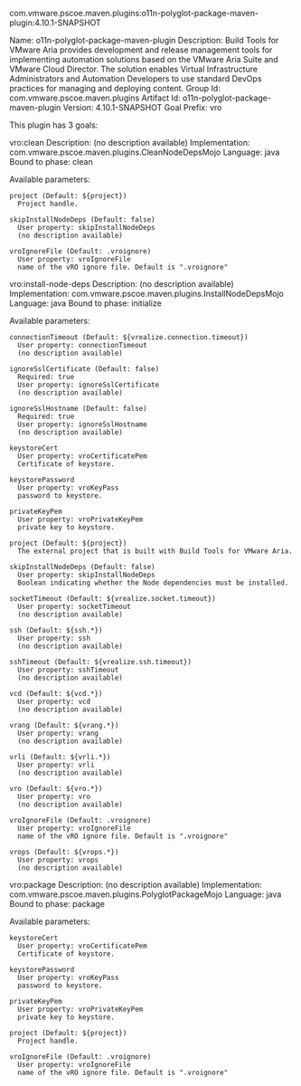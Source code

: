 com.vmware.pscoe.maven.plugins:o11n-polyglot-package-maven-plugin:4.10.1-SNAPSHOT

Name: o11n-polyglot-package-maven-plugin
Description: Build Tools for VMware Aria provides development and release
  management tools for implementing automation solutions based on the VMware
  Aria Suite and VMware Cloud Director. The solution enables Virtual
  Infrastructure Administrators and Automation Developers to use standard
  DevOps practices for managing and deploying content.
Group Id: com.vmware.pscoe.maven.plugins
Artifact Id: o11n-polyglot-package-maven-plugin
Version: 4.10.1-SNAPSHOT
Goal Prefix: vro

This plugin has 3 goals:

vro:clean
  Description: (no description available)
  Implementation: com.vmware.pscoe.maven.plugins.CleanNodeDepsMojo
  Language: java
  Bound to phase: clean

  Available parameters:

    project (Default: ${project})
      Project handle.

    skipInstallNodeDeps (Default: false)
      User property: skipInstallNodeDeps
      (no description available)

    vroIgnoreFile (Default: .vroignore)
      User property: vroIgnoreFile
      name of the vRO ignore file. Default is ".vroignore"

vro:install-node-deps
  Description: (no description available)
  Implementation: com.vmware.pscoe.maven.plugins.InstallNodeDepsMojo
  Language: java
  Bound to phase: initialize

  Available parameters:

    connectionTimeout (Default: ${vrealize.connection.timeout})
      User property: connectionTimeout
      (no description available)

    ignoreSslCertificate (Default: false)
      Required: true
      User property: ignoreSslCertificate
      (no description available)

    ignoreSslHostname (Default: false)
      Required: true
      User property: ignoreSslHostname
      (no description available)

    keystoreCert
      User property: vroCertificatePem
      Certificate of keystore.

    keystorePassword
      User property: vroKeyPass
      password to keystore.

    privateKeyPem
      User property: vroPrivateKeyPem
      private key to keystore.

    project (Default: ${project})
      The external project that is built with Build Tools for VMware Aria.

    skipInstallNodeDeps (Default: false)
      User property: skipInstallNodeDeps
      Boolean indicating whether the Node dependencies must be installed.

    socketTimeout (Default: ${vrealize.socket.timeout})
      User property: socketTimeout
      (no description available)

    ssh (Default: ${ssh.*})
      User property: ssh
      (no description available)

    sshTimeout (Default: ${vrealize.ssh.timeout})
      User property: sshTimeout
      (no description available)

    vcd (Default: ${vcd.*})
      User property: vcd
      (no description available)

    vrang (Default: ${vrang.*})
      User property: vrang
      (no description available)

    vrli (Default: ${vrli.*})
      User property: vrli
      (no description available)

    vro (Default: ${vro.*})
      User property: vro
      (no description available)

    vroIgnoreFile (Default: .vroignore)
      User property: vroIgnoreFile
      name of the vRO ignore file. Default is ".vroignore"

    vrops (Default: ${vrops.*})
      User property: vrops
      (no description available)

vro:package
  Description: (no description available)
  Implementation: com.vmware.pscoe.maven.plugins.PolyglotPackageMojo
  Language: java
  Bound to phase: package

  Available parameters:

    keystoreCert
      User property: vroCertificatePem
      Certificate of keystore.

    keystorePassword
      User property: vroKeyPass
      password to keystore.

    privateKeyPem
      User property: vroPrivateKeyPem
      private key to keystore.

    project (Default: ${project})
      Project handle.

    vroIgnoreFile (Default: .vroignore)
      User property: vroIgnoreFile
      name of the vRO ignore file. Default is ".vroignore"

